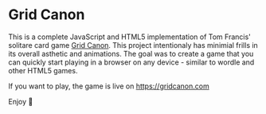 # Grid Canon

This is a complete JavaScript and HTML5 implementation of Tom Francis' solitare card game [Grid Canon](https://www.pentadact.com/2019-08-20-gridcannon-a-single-player-game-with-regular-playing-cards/). This project intentionaly has minimial frills in its overall asthetic and animations. The goal was to create a game that you can quickly start playing in a browser on any device - similar to wordle and other HTML5 games.

If you want to play, the game is live on https://gridcanon.com

Enjoy 🙂